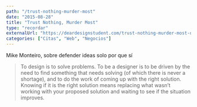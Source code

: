 ```yaml
---
path: "/trust-nothing-murder-most"
date: "2015-08-28"
title: "Trust Nothing, Murder Most"
type: "recordar"
externalUrl: "https://deardesignstudent.com/trust-nothing-murder-most-dcd512b28889"
categories: ["Citas", "Web", "Negocios"]
---
```


Mike Monteiro, sobre defender ideas solo por que sí

> To design is to solve problems. To be a designer is to be driven by the need to find something that needs solving (of which there is never a shortage), and to do the work of coming up with the right solution. Knowing if it is the right solution means replacing what wasn’t working with your proposed solution and waiting to see if the situation improves.
